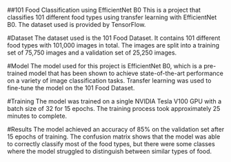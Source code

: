##101 Food Classification using EfficientNet B0
This is a project that classifies 101 different food types using transfer learning with EfficientNet B0. The dataset used is provided by TensorFlow.

#Dataset
The dataset used is the 101 Food Dataset. It contains 101 different food types with 101,000 images in total. The images are split into a training set of 75,750 images and a validation set of 25,250 images.

#Model
The model used for this project is EfficientNet B0, which is a pre-trained model that has been shown to achieve state-of-the-art performance on a variety of image classification tasks. Transfer learning was used to fine-tune the model on the 101 Food Dataset.

#Training
The model was trained on a single NVIDIA Tesla V100 GPU with a batch size of 32 for 15 epochs. The training process took approximately 25 minutes to complete.

#Results
The model achieved an accuracy of 85% on the validation set after 15 epochs of training. The confusion matrix shows that the model was able to correctly classify most of the food types, but there were some classes where the model struggled to distinguish between similar types of food.
